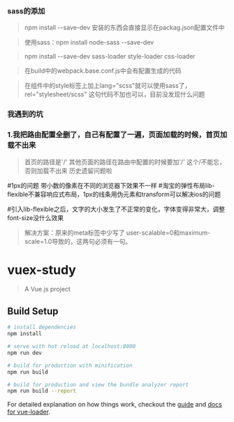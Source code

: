 ### sass的添加

 >npm install --save-dev 安装的东西会直接显示在packag.json配置文件中

 >使用sass：npm install node-sass --save-dev

 >npm install --save-dev sass-loader style-loader css-loader

 > 在build中的webpack.base.conf.js中会有配置生成的代码

 > 在组件中的style标签上加上lang="scss"就可以使用sass了，rel="stylesheet/scss" 这句代码不加也可以，目前没发现什么问题

###  我遇到的坑
 
### 1.我把路由配置全删了，自己有配置了一遍，页面加载的时候，首页加载不出来
>首页的路径是'/' 其他页面的路径在路由中配置的时候要加'/' 这个/不能忘，否则加载不出来
>历史遗留问题啦

#1px的问题   带小数的像素在不同的浏览器下效果不一样
#淘宝的弹性布局lib-flexible不兼容响应式布局，1px的线条用伪元素和transform可以解决ios的问题

#引入lib-flexible之后，文字的大小发生了不正常的变化，字体变得非常大，调整font-size没什么效果
> <meta name="viewport" content="width=device-width, initial-scale=1.0, user-scalable=0,maximum-scale=1.0">
>解决方案：原来的meta标签中少写了 user-scalable=0和maximum-scale=1.0导致的，这两句必须有一句。


# vuex-study

> A Vue.js project

## Build Setup

``` bash
# install dependencies
npm install

# serve with hot reload at localhost:8080
npm run dev

# build for production with minification
npm run build

# build for production and view the bundle analyzer report
npm run build --report
```

For detailed explanation on how things work, checkout the [guide](http://vuejs-templates.github.io/webpack/) and [docs for vue-loader](http://vuejs.github.io/vue-loader).
